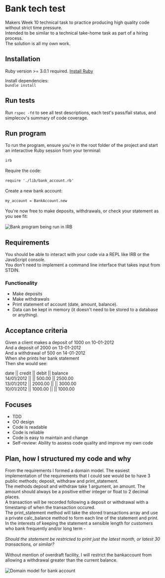 # Bank tech test

Makers Week 10 technical task to practice producing high quality code without strict time pressure.<br>
Intended to be similar to a technical take-home task as part of a hiring process.<br>
The solution is all my own work. 

## Installation

Ruby version >= 3.0.1 required. [Install Ruby](https://www.ruby-lang.org/en/documentation/installation/)

Install dependencies:<br> 
```bundle install```

## Run tests

Run ```rspec -fd``` to see all test descriptions, each test's pass/fail status, and simplecov's summary of code coverage.

## Run program

To run the program, ensure you're in the root folder of the project and start an interactive Ruby session from your terminal:<br>
<br>
```irb```<br>
<br>
Require the code:<br>
<br>
```require './lib/bank_account.rb'```<br>
<br>
Create a new bank account:<br>
<br>
```my_account = BankAccount.new```<br>
<br>
You're now free to make deposits, withdrawals, or check your statement as you see fit:<br>
<br>
![Bank program being run in IRB](/images/bankaccountv1.png)<br>
## Requirements

You should be able to interact with your code via a REPL like IRB or the JavaScript console.<br>
You don't need to implement a command line interface that takes input from STDIN.

### Functionality 

* Make deposits
* Make withdrawals
* Print statement of account (date, amount, balance).
* Data can be kept in memory (it doesn't need to be stored to a database or anything).

## Acceptance criteria

Given a client makes a deposit of 1000 on 10-01-2012<br>
And a deposit of 2000 on 13-01-2012<br>
And a withdrawal of 500 on 14-01-2012<br>
When she prints her bank statement<br>
Then she would see:<br>

date || credit || debit || balance<br>
14/01/2012 || || 500.00 || 2500.00<br>
13/01/2012 || 2000.00 || || 3000.00<br>
10/01/2012 || 1000.00 || || 1000.00<br>

## Focuses

* TDD
* OO design
* Code is readable
* Code is reliable
* Code is easy to maintain and change
* Self-review: Ability to assess code quality and improve my own code

## Plan, how I structured my code and why

From the requirements I formed a domain model. The easiest implementation of the requirements that I could see would be to have 3 public methods; deposit, withdraw and print_statement.<br> 
The methods deposit and withdraw take 1 argument, an amount. The amount should always be a positive either integer or float to 2 decimal places.<br> 
A transaction will be recorded following a deposit or withdrawal with a timestamp of when the transaction occured.
<br> 
The print_statement method will take the stored transactions array and use a private calc_balance method to form each line of the statement and print. In the interests of keeping the statement a sensible length for customers who bank frequently and/or long term -<br> 
<br> 
_Should the statement be restricted to print just the latest month, or latest 30 transactions, or similar?_ <br> 
 <br> 
Without mention of overdraft facility, I will restrict the bankaccount from allowing a withdrawal greater than the current balance.<br>
<br>
![Domain model for bank account](/images/plan.png)
